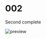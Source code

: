 # 002
Second complete

![preview](https://cdn.discordapp.com/attachments/415608520440807445/794716305911447582/fzZ0XQAAAABJRU5ErkJggg.png)
